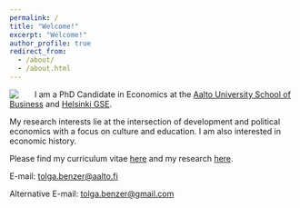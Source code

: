 ```yaml
---
permalink: /
title: "Welcome!"
excerpt: "Welcome!"
author_profile: true
redirect_from: 
  - /about/
  - /about.html
---
```

  
<img style="float: left; padding-right: 25px;" src="https://user-images.githubusercontent.com/59729056/132135190-2d134213-c4a4-404c-a132-6b82c2c56aea.png" align="left">

I am a PhD Candidate in Economics at the [Aalto University School of Business](https://www.aalto.fi/en/department-of-economics) and [Helsinki GSE](https://www.helsinkigse.fi).

My research interests lie at the intersection of development and political economics with a focus on culture and education. I am also interested in economic history.

Please find my curriculum vitae [here](https://tolgabenzer.github.io/files/benzer_cv.pdf) and my research [here](https://tolgabenzer.com/research/).

E-mail: [tolga.benzer@aalto.fi](mailto:tolga.benzer@aalto.fi) 

Alternative E-mail:    [tolga.benzer@gmail.com](mailto:tolga.benzer@gmail.com)

